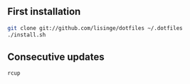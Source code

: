 ## First installation

```bash
git clone git://github.com/lisinge/dotfiles ~/.dotfiles
./install.sh
```

## Consecutive updates

```
rcup
```
